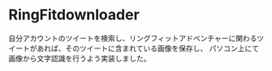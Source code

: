 # RingFitdownloader
自分アカウントのツイートを検索し、リングフィットアドベンチャーに関わるツイートがあれば、そのツイートに含まれている画像を保存し、
パソコン上にて画像から文字認識を行うよう実装しました。
